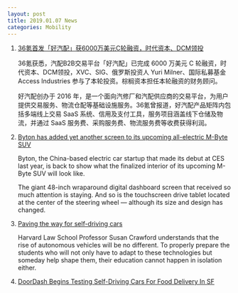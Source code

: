 ```yaml
---
layout: post
title: 2019.01.07 News
categories: Mobility
---
```


1. [36氪首发「好汽配」获6000万美元C轮融资，时代资本、DCM领投](https://36kr.com/p/5170823.html)

    36氪获悉，汽配B2B交易平台「好汽配」已完成 6000 万美元 C 轮融资，时代资本、DCM领投，XVC、SIG、俄罗斯投资人 Yuri Milner、国际私募基金 Access Industries 参与了本轮投资。棕榈资本担任本轮融资的财务顾问。

    好汽配创办于 2016 年，是一个面向汽修厂和汽配供应商的交易平台，为用户提供交易服务、物流仓配等基础设施服务。36氪曾报道，好汽配产品矩阵内包括多端线上交易 SaaS 系统、信用及支付工具，服务项目涵盖线下仓储及物流，并通过 SaaS 服务费、采购服务费、物流服务费等收费获得利润。

2. [Byton has added yet another screen to its upcoming all-electric M-Byte SUV](https://techcrunch.com/2019/01/06/byton-has-added-yet-another-screen-to-its-upcoming-all-electric-m-byte-suv/)

    Byton, the China-based electric car startup that made its debut at CES last year, is back to show what the finalized interior of its upcoming M-Byte SUV will look like.

    The giant 48-inch wraparound digital dashboard screen that received so much attention is staying. And so is the touchscreen drive tablet located at the center of the steering wheel — although its size and design has changed.

3. [Paving the way for self-driving cars](https://news.harvard.edu/gazette/story/2019/01/harvard-research-helps-prepare-policy-road-for-self-driving-cars/)

    Harvard Law School Professor Susan Crawford understands that the rise of autonomous vehicles will be no different. To properly prepare the students who will not only have to adapt to these technologies but someday help shape them, their education cannot happen in isolation either.

4. [DoorDash Begins Testing Self-Driving Cars For Food Delivery In SF](https://sanfrancisco.cbslocal.com/2019/01/05/doordash-self-driving-cars-food-delivery-san-francisco/)

    